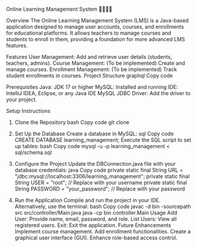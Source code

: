 Online Learning Management System 🧑‍💻🧑‍💻

Overview
The Online Learning Management System (LMS) is a Java-based application designed to manage user accounts, courses, and enrollments for educational platforms. It allows teachers to manage courses and students to enroll in them, providing a foundation for more advanced LMS features.

Features
User Management: Add and retrieve user details (students, teachers, admins).
Course Management: (To be implemented) Create and manage courses.
Enrollment Management: (To be implemented) Track student enrollments in courses.
Project Structure
graphql
Copy code

Prerequisites
Java: JDK 17 or higher
MySQL: Installed and running
IDE: IntelliJ IDEA, Eclipse, or any Java IDE
MySQL JDBC Driver: Add the driver to your project.

Setup Instructions
1. Clone the Repository
bash
Copy code
git clone <repository-url>

2. Set Up the Database
Create a database in MySQL:
sql
Copy code
CREATE DATABASE learning_management;
Execute the SQL script to set up tables:
bash
Copy code
mysql -u <username> -p learning_management < sql/schema.sql

3. Configure the Project
Update the DBConnection.java file with your database credentials:
java
Copy code
private static final String URL = "jdbc:mysql://localhost:3306/learning_management";
private static final String USER = "root"; // Replace with your username
private static final String PASSWORD = "your_password"; // Replace with your password

4. Run the Application
Compile and run the project in your IDE.
Alternatively, use the terminal:
bash
Copy code
javac -d bin -sourcepath src src/controller/Main.java
java -cp bin controller.Main
Usage
Add User: Provide name, email, password, and role.
List Users: View all registered users.
Exit: Exit the application.
Future Enhancements
Implement course management.
Add enrollment functionalities.
Create a graphical user interface (GUI).
Enhance role-based access control.